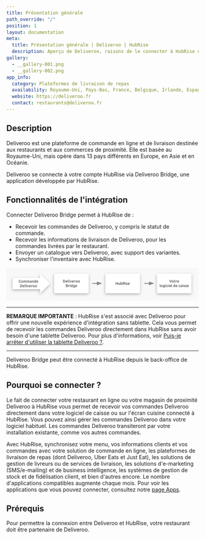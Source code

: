 ```yaml
---
title: Présentation générale
path_override: "/"
position: 1
layout: documentation
meta:
  title: Présentation générale | Deliveroo | HubRise
  description: Aperçu de Deliveroo, raisons de le connecter à HubRise et résumé des fonctionnalités intégrées. Synchronisez les données entre votre logiciel de caisse et vos applications.
gallery:
  - __gallery-001.png
  - __gallery-002.png
app_info:
  category: Plateformes de livraison de repas
  availability: Royaume-Uni, Pays-Bas, France, Belgique, Irlande, Espagne, Italie, Australie, Nouvelle-Zélande, Singapour, Hong Kong, Émirats arabes unis et Koweït
  website: https://deliveroo.fr
  contact: restaurants@deliveroo.fr
---
```


## Description

Deliveroo est une plateforme de commande en ligne et de livraison destinée aux restaurants et aux commerces de proximité. Elle est basée au Royaume-Uni, mais opère dans 13 pays différents en Europe, en Asie et en Océanie.

Deliveroo se connecte à votre compte HubRise via Deliveroo Bridge, une application développée par HubRise.

## Fonctionnalités de l'intégration

Connecter Deliveroo Bridge permet à HubRise de :

- Recevoir les commandes de Deliveroo, y compris le statut de commande.
- Recevoir les informations de livraison de Deliveroo, pour les commandes livrées par le restaurant.
- Envoyer un catalogue vers Deliveroo, avec support des variantes.
- Synchroniser l'inventaire avec HubRise.

![Diagramme du flux de connexion entre Deliveroo, Deliveroo Bridge et HubRise](./images/000-2x-connection-diagram.png)

---

**REMARQUE IMPORTANTE** : HubRise s'est associé avec Deliveroo pour offrir une nouvelle expérience d'intégration sans tablette. Cela vous permet de recevoir les commandes Deliveroo directement dans HubRise sans avoir besoin d'une tablette Deliveroo. Pour plus d'informations, voir [Puis-je arrêter d'utiliser la tablette Deliveroo ?](/apps/deliveroo/faqs/deliveroo-tabletless).

---

Deliveroo Bridge peut être connecté à HubRise depuis le back-office de HubRise.

## Pourquoi se connecter ?

Le fait de connecter votre restaurant en ligne ou votre magasin de proximité Deliveroo à HubRise vous permet de recevoir vos commandes Deliveroo directement dans votre logiciel de caisse ou sur l'écran cuisine connecté à HubRise. Vous pouvez ainsi gérer les commandes Deliveroo dans votre logiciel habituel. Les commandes Deliveroo transiteront par votre installation existante, comme vos autres commandes.

Avec HubRise, synchronisez votre menu, vos informations clients et vos commandes avec votre solution de commande en ligne, les plateformes de livraison de repas (dont Deliveroo, Uber Eats et Just Eat), les solutions de gestion de livreurs ou de services de livraison, les solutions d'e-marketing (SMS/e-mailing) et de business intelligence, les systèmes de gestion de stock et de fidélisation client, et bien d'autres encore. Le nombre d'applications compatibles augmente chaque mois. Pour voir les applications que vous pouvez connecter, consultez notre [page Apps](/apps).

## Prérequis

Pour permettre la connexion entre Deliveroo et HubRise, votre restaurant doit être partenaire de Deliveroo.
